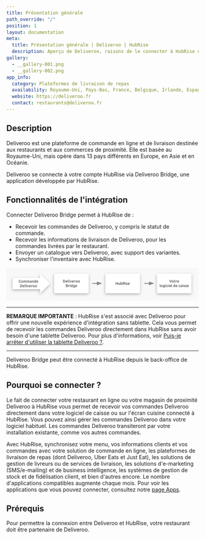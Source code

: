 ```yaml
---
title: Présentation générale
path_override: "/"
position: 1
layout: documentation
meta:
  title: Présentation générale | Deliveroo | HubRise
  description: Aperçu de Deliveroo, raisons de le connecter à HubRise et résumé des fonctionnalités intégrées. Synchronisez les données entre votre logiciel de caisse et vos applications.
gallery:
  - __gallery-001.png
  - __gallery-002.png
app_info:
  category: Plateformes de livraison de repas
  availability: Royaume-Uni, Pays-Bas, France, Belgique, Irlande, Espagne, Italie, Australie, Nouvelle-Zélande, Singapour, Hong Kong, Émirats arabes unis et Koweït
  website: https://deliveroo.fr
  contact: restaurants@deliveroo.fr
---
```


## Description

Deliveroo est une plateforme de commande en ligne et de livraison destinée aux restaurants et aux commerces de proximité. Elle est basée au Royaume-Uni, mais opère dans 13 pays différents en Europe, en Asie et en Océanie.

Deliveroo se connecte à votre compte HubRise via Deliveroo Bridge, une application développée par HubRise.

## Fonctionnalités de l'intégration

Connecter Deliveroo Bridge permet à HubRise de :

- Recevoir les commandes de Deliveroo, y compris le statut de commande.
- Recevoir les informations de livraison de Deliveroo, pour les commandes livrées par le restaurant.
- Envoyer un catalogue vers Deliveroo, avec support des variantes.
- Synchroniser l'inventaire avec HubRise.

![Diagramme du flux de connexion entre Deliveroo, Deliveroo Bridge et HubRise](./images/000-2x-connection-diagram.png)

---

**REMARQUE IMPORTANTE** : HubRise s'est associé avec Deliveroo pour offrir une nouvelle expérience d'intégration sans tablette. Cela vous permet de recevoir les commandes Deliveroo directement dans HubRise sans avoir besoin d'une tablette Deliveroo. Pour plus d'informations, voir [Puis-je arrêter d'utiliser la tablette Deliveroo ?](/apps/deliveroo/faqs/deliveroo-tabletless).

---

Deliveroo Bridge peut être connecté à HubRise depuis le back-office de HubRise.

## Pourquoi se connecter ?

Le fait de connecter votre restaurant en ligne ou votre magasin de proximité Deliveroo à HubRise vous permet de recevoir vos commandes Deliveroo directement dans votre logiciel de caisse ou sur l'écran cuisine connecté à HubRise. Vous pouvez ainsi gérer les commandes Deliveroo dans votre logiciel habituel. Les commandes Deliveroo transiteront par votre installation existante, comme vos autres commandes.

Avec HubRise, synchronisez votre menu, vos informations clients et vos commandes avec votre solution de commande en ligne, les plateformes de livraison de repas (dont Deliveroo, Uber Eats et Just Eat), les solutions de gestion de livreurs ou de services de livraison, les solutions d'e-marketing (SMS/e-mailing) et de business intelligence, les systèmes de gestion de stock et de fidélisation client, et bien d'autres encore. Le nombre d'applications compatibles augmente chaque mois. Pour voir les applications que vous pouvez connecter, consultez notre [page Apps](/apps).

## Prérequis

Pour permettre la connexion entre Deliveroo et HubRise, votre restaurant doit être partenaire de Deliveroo.
